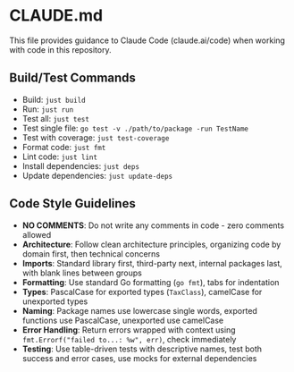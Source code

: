 # CLAUDE.md

This file provides guidance to Claude Code (claude.ai/code) when working with code in this repository.

## Build/Test Commands
- Build: `just build`
- Run: `just run`
- Test all: `just test` 
- Test single file: `go test -v ./path/to/package -run TestName`
- Test with coverage: `just test-coverage`
- Format code: `just fmt`
- Lint code: `just lint`
- Install dependencies: `just deps`
- Update dependencies: `just update-deps`

## Code Style Guidelines
- **NO COMMENTS**: Do not write any comments in code - zero comments allowed
- **Architecture**: Follow clean architecture principles, organizing code by domain first, then technical concerns
- **Imports**: Standard library first, third-party next, internal packages last, with blank lines between groups
- **Formatting**: Use standard Go formatting (`go fmt`), tabs for indentation
- **Types**: PascalCase for exported types (`TaxClass`), camelCase for unexported types
- **Naming**: Package names use lowercase single words, exported functions use PascalCase, unexported use camelCase
- **Error Handling**: Return errors wrapped with context using `fmt.Errorf("failed to...: %w", err)`, check immediately
- **Testing**: Use table-driven tests with descriptive names, test both success and error cases, use mocks for external dependencies